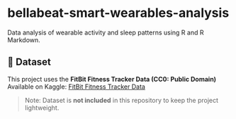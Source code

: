 # bellabeat-smart-wearables-analysis
Data analysis of wearable activity and sleep patterns using R and R Markdown.

## 📂 Dataset
This project uses the **FitBit Fitness Tracker Data (CC0: Public Domain)**  
Available on Kaggle: [FitBit Fitness Tracker Data](https://www.kaggle.com/datasets/arashnic/fitbit)  

> Note: Dataset is **not included** in this repository to keep the project lightweight.
